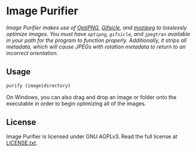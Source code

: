 # Image Purifier
*Image Purifier makes use of [OptiPNG](http://optipng.sourceforge.net/), [Gifsicle](https://github.com/kohler/gifsicle), and [mozjpeg](https://github.com/mozilla/mozjpeg) to losslessly optimize images. You must have `optipng`, `gifsicle`, and `jpegtran` available in your path for the program to function properly. Additionally, it strips all metadata, which will cause JPEGs with rotation metadata to return to an incorrect orientation.*

## Usage

```sh
purify (image|directory)
```

On Windows, you can also drag and drop an image or folder onto the executable in order to begin optimizing all of the images.

## License

Image Purifier is licensed under GNU AGPLv3. Read the full license at [LICENSE.txt](LICENSE.txt).
